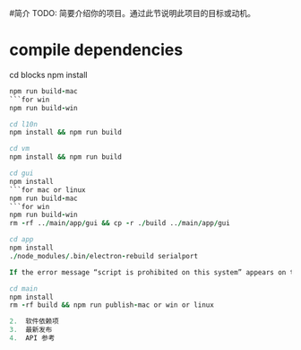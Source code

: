 #简介
TODO: 简要介绍你的项目。通过此节说明此项目的目标或动机。

# compile dependencies	

cd blocks
npm install
```for mac or linux
npm run build-mac
```for win
npm run build-win

cd l10n
npm install && npm run build

cd vm
npm install && npm run build

cd gui
npm install
```for mac or linux
npm run build-mac
```for win
npm run build-win
rm -rf ../main/app/gui && cp -r ./build ../main/app/gui

cd app
npm install
./node_modules/.bin/electron-rebuild serialport

If the error message “script is prohibited on this system” appears on the Windows system, you need to open powershell as an administrator, and then execute Set-ExecutionPolicy RemoteSigned

cd main
npm install
rm -rf build && npm run publish-mac or win or linux  

2.	软件依赖项
3.	最新发布
4.	API 参考

